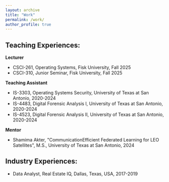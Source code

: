 ```yaml
---
layout: archive
title: "Work"
permalink: /work/
author_profile: true
---
```



Teaching Experiences:
------
**Lecturer**
- CSCI-261, Operating Systems, Fisk University, Fall 2025  
- CSCI-310, Junior Seminar, Fisk University, Fall 2025
  
**Teaching Assistant**
- IS-3303, Operating Systems Security, University of Texas at San Antonio, 2020-2024  
- IS-4483, Digital Forensic Analysis I, University of Texas at San Antonio, 2020-2024  
- IS-4523, Digital Forensic Analysis II, University of Texas at San Antonio, 2020-2024  

**Mentor**
- Shamima Akter, "CommunicationEfficient Federated Learning for LEO Satellites", M.S., University of Texas at San Antonio, 2024

Industry Experiences:
------
- Data Analyst, Real Estate IQ, Dallas, Texas, USA, 2017-2019
